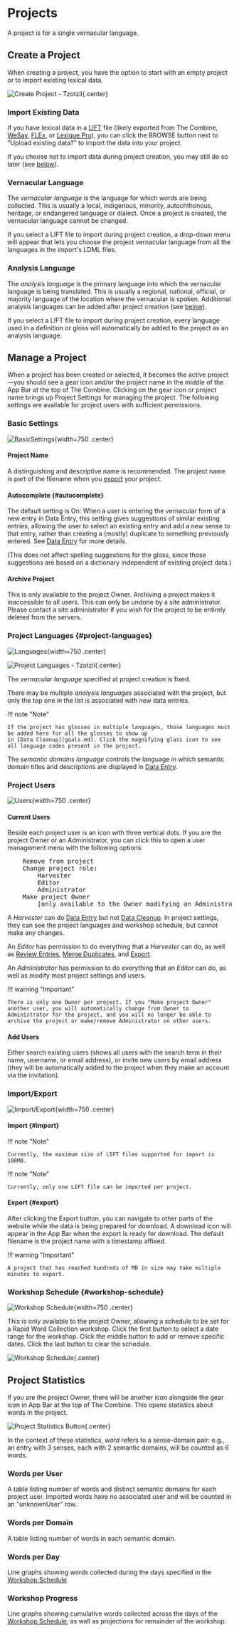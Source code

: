 # Projects

A project is for a single vernacular language.

## Create a Project

When creating a project, you have the option to start with an empty project or to import existing lexical data.

![Create Project - Tzotzil](images/projectCreateTzotzil.png){.center}

### Import Existing Data

If you have lexical data in a [LIFT](https://software.sil.org/lifttools) file (likely exported from The Combine,
[WeSay](https://software.sil.org/wesay), [FLEx](https://software.sil.org/fieldworks), or
[Lexique Pro](https://software.sil.org/lexiquepro)), you can click the BROWSE button next to "Upload existing data?" to
import the data into your project.

If you choose not to import data during project creation, you may still do so later (see [below](#import)).

### Vernacular Language

The _vernacular language_ is the language for which words are being collected. This is usually a local, indigenous,
minority, autochthonous, heritage, or endangered language or dialect. Once a project is created, the vernacular language
cannot be changed.

If you select a LIFT file to import during project creation, a drop-down menu will appear that lets you choose the
project vernacular language from all the languages in the import's LDML files.

### Analysis Language

The _analysis language_ is the primary language into which the vernacular language is being translated. This is usually
a regional, national, official, or majority language of the location where the vernacular is spoken. Additional analysis
languages can be added after project creation (see [below](#project-languages)).

If you select a LIFT file to import during project creation, every language used in a definition or gloss will
automatically be added to the project as an analysis language.

## Manage a Project

When a project has been created or selected, it becomes the active project—you should see a gear icon and/or the project
name in the middle of the App Bar at the top of The Combine. Clicking on the gear icon or project name brings up Project
Settings for managing the project. The following settings are available for project users with sufficient permissions.

### Basic Settings

![BasicSettings](images/projectSettings1Basic.png){width=750 .center}

#### Project Name

A distinguishing and descriptive name is recommended. The project name is part of the filename when you
[export](#export) your project.

#### Autocomplete {#autocomplete}

The default setting is On: When a user is entering the vernacular form of a new entry in Data Entry, this setting gives
suggestions of similar existing entries, allowing the user to select an existing entry and add a new sense to that
entry, rather than creating a (mostly) duplicate to something previously entered. See
[Data Entry](dataEntry.md#new-entry-with-duplicate-vernacular-form) for more details.

(This does not affect spelling suggestions for the gloss, since those suggestions are based on a dictionary independent
of existing project data.)

#### Archive Project

This is only available to the project Owner. Archiving a project makes it inaccessible to all users. This can only be
undone by a site administrator. Please contact a site administrator if you wish for the project to be entirely deleted
from the servers.

### Project Languages {#project-languages}

![Languages](images/projectSettings2Langs.png){width=750 .center}

![Project Languages - Tzotzil](images/projectLanguagesTzotzil.png){.center}

The _vernacular language_ specified at project creation is fixed.

There may be multiple _analysis languages_ associated with the project, but only the top one in the list is associated
with new data entries.

!!! note "Note"

    If the project has glosses in multiple languages, those languages must be added here for all the glosses to show up
    in [Data Cleanup](goals.md). Click the magnifying glass icon to see all language codes present in the project.

The _semantic domains language_ controls the language in which semantic domain titles and descriptions are displayed in
[Data Entry](./dataEntry.md).

### Project Users

![Users](images/projectSettings3Users.png){width=750 .center}

#### Current Users

Beside each project user is an icon with three vertical dots. If you are the project Owner or an Administrator, you can
click this to open a user management menu with the following options:

<pre>
    Remove from project
    Change project role:
        Harvester
        Editor
        Administrator
    Make project Owner
        [only available to the Owner modifying an Administrator]
</pre>

A _Harvester_ can do [Data Entry](./dataEntry.md) but not [Data Cleanup](./goals.md). In project settings, they can see
the project languages and workshop schedule, but cannot make any changes.

An _Editor_ has permission to do everything that a _Harvester_ can do, as well as
[Review Entries](./goals.md#review-entries), [Merge Duplicates](./goals.md#merge-duplicates), and [Export](#export).

An _Administrator_ has permission to do everything that an _Editor_ can do, as well as modify most project settings and
users.

!!! warning "Important"

    There is only one Owner per project. If you "Make project Owner" another user, you will automatically change from Owner to
    Administrator for the project, and you will no longer be able to archive the project or make/remove Administrator on other users.

#### Add Users

Either search existing users (shows all users with the search term in their name, username, or email address), or invite
new users by email address (they will be automatically added to the project when they make an account via the
invitation).

### Import/Export

![Import/Export](images/projectSettings4Port.png){width=750 .center}

#### Import {#import}

!!! note "Note"

    Currently, the maximum size of LIFT files supported for import is 100MB.

!!! note "Note"

    Currently, only one LIFT file can be imported per project.

#### Export {#export}

After clicking the Export button, you can navigate to other parts of the website while the data is being prepared for
download. A download icon will appear in the App Bar when the export is ready for download. The default filename is the
project name with a timestamp affixed.

!!! warning "Important"

    A project that has reached hundreds of MB in size may take multiple minutes to export.

### Workshop Schedule {#workshop-schedule}

![Workshop Schedule](images/projectSettings5Sched.png){width=750 .center}

This is only available to the project Owner, allowing a schedule to be set for a Rapid Word Collection workshop. Click
the first button to select a date range for the workshop. Click the middle button to add or remove specific dates. Click
the last button to clear the schedule.

![Workshop Schedule](images/projectSchedule.png){.center}

## Project Statistics

If you are the project Owner, there will be another icon alongside the gear icon in App Bar at the top of The Combine.
This opens statistics about words in the project.

![Project Statistics Button](images/projectStatsButton.png){.center}

In the context of these statistics, _word_ refers to a sense-domain pair: e.g., an entry with 3 senses, each with 2
semantic domains, will be counted as 6 words.

### Words per User

A table listing number of words and distinct semantic domains for each project user. Imported words have no associated
user and will be counted in an "unknownUser" row.

### Words per Domain

A table listing number of words in each semantic domain.

### Words per Day

Line graphs showing words collected during the days specified in the [Workshop Schedule](#workshop-schedule).

### Workshop Progress

Line graphs showing cumulative words collected across the days of the [Workshop Schedule](#workshop-schedule), as well
as projections for remainder of the workshop.
